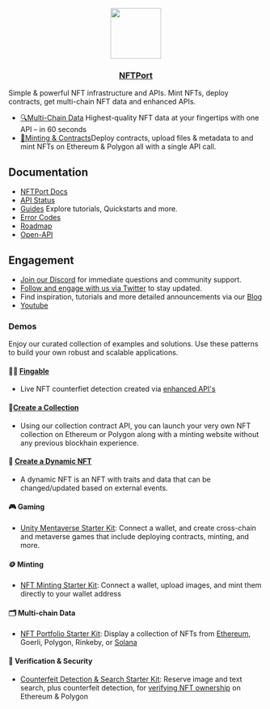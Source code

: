 <p align="center">
  <a href="https://nftport.xyz">
    <img src="nftport-full-text-black-logo-icon.png" height="100">
    <h3 align="center">NFTPort</h3>
  </a>
</p>

Simple & powerful NFT infrastructure and APIs. Mint NFTs, deploy contracts, get multi-chain NFT data and enhanced APIs. 
- [🔍Multi-Chain Data](https://docs.nftport.xyz/docs/multi-chain-nft-data-quickstart) Highest-quality NFT data at your fingertips with one API – in 60 seconds
- [🔨Minting & Contracts](https://docs.nftport.xyz/docs/minting-quickstart)Deploy contracts, upload files & metadata to and mint NFTs on Ethereum & Polygon all with a single API call.


## Documentation

- [NFTPort Docs](https://docs.nftport.xyz/)
- [API Status](https://status.nftport.xyz/)
- [Guides](https://docs.nftport.xyz/docs) Explore tutorials, Quickstarts and more.
- [Error Codes](https://docs.nftport.xyz/docs/error-codes)
- [Roadmap](https://portal.productboard.com/nftport/1-nftport-public-roadmap/tabs/3-launched)
- [Open-API](https://api.nftport.xyz/openapi.json)

## Engagement

- [Join our Discord](https://discord.gg/C4uqsRWgtM) for immediate questions and community support.
- [Follow and engage with us via Twitter](https://twitter.com/nftport_xyz) to stay updated.
- Find inspiration, tutorials and more detailed announcements via our [Blog](https://www.nftport.xyz/blog)
- [Youtube](https://www.youtube.com/@nftport6101)


### Demos
Enjoy our curated collection of examples and solutions. Use these patterns to build your own robust and scalable applications.
#### 🧙‍♂️ [Fingable](https://fingible.nftport.xyz/)
- Live NFT counterfiet detection created via [enhanced API's](https://docs.nftport.xyz/reference/find-similar-nfts-by-urls)
#### 🧙‍[Create a Collection](https://docs.nftport.xyz/docs/how-to-create-an-nft-collection-contract)
- Using our collection contract API, you can launch your very own NFT collection on Ethereum or Polygon along with a minting website without any previous blockhain experience.
#### 🦓 [Create a Dynamic NFT](https://docs.nftport.xyz/docs/how-to-create-dynamic-nfts)
- A dynamic NFT is an NFT with traits and data that can be changed/updated based on external events.
#### 🎮 Gaming
- [Unity Mentaverse Starter Kit](https://github.com/nftport/sample-unity3D-nft-metaverse-template): Connect a wallet, and create cross-chain and metaverse games that include deploying contracts, minting, and more.
#### 🪙 Minting
- [NFT Minting Starter Kit](https://github.com/surgieboi/nftport-nft-minting-starter-kit): Connect a wallet, upload images, and mint them directly to your wallet address
#### 🗂️ Multi-chain Data
- [NFT Portfolio Starter Kit](https://github.com/surgieboi/nftport-nft-portfolio-starter-kit): Display a collection of NFTs from [Ethereum](https://nftport-portfolio-bored-apes-starter-kit.vercel.app/), Goerli, Polygon, Rinkeby, or [Solana](https://nftport-solana-nft-portfolio-starter-kit.vercel.app/)
#### 👮 Verification & Security
- [Counterfeit Detection & Search Starter Kit](https://github.com/nftport/nft-search-engine-frontend): Reserve image and text search, plus counterfeit detection, for [verifying NFT ownership](https://fingible.nftport.xyz/) on Ethereum & Polygon

